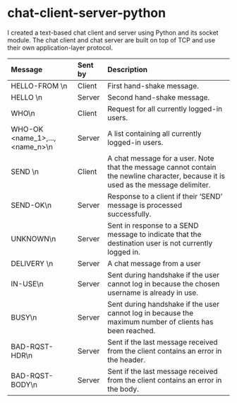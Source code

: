 # chat-client-server-python
I created a text-based chat client and server using Python and its socket module. The chat client and chat server are built on top of TCP and use their own application-layer protocol.

| Message | Sent by | Description |
| :---         |    :---   |       :---  |
| HELLO-FROM <name>\n   | Client     | First hand-shake message.    |
| HELLO <name>\n     | Server       | Second hand-shake message.      |
| WHO\n     | Client     | Request for all currently logged-in users.      |
| WHO-OK \<name_1\>,..., \<name_n\>\n     | Server       | A list containing all currently logged-in users.      |
| SEND <user> <msg>\n     | Client       | A chat message for a user. Note that the message cannot contain the newline character, because it is used as the message delimiter.      |
| SEND-OK\n     | Server       | Response to a client if their ‘SEND’ message is processed successfully.      |
| UNKNOWN\n      | Server | Sent in response to a SEND message to indicate that the destination user is not currently logged in.      |
| DELIVERY <user> <msg>\n      | Server       |  A chat message from a user      |
| IN-USE\n  | Server       |  Sent during handshake if the user cannot log in because the chosen username is already in use.      |
| BUSY\n      | Server       | Sent during handshake if the user cannot log in because the maximum number of clients has been reached.      |
| BAD-RQST-HDR\n      | Server       |  Sent if the last message received from the client contains an error in the header.      |
| BAD-RQST-BODY\n      | Server | Sent if the last message received from the client contains an error in the body.      |


